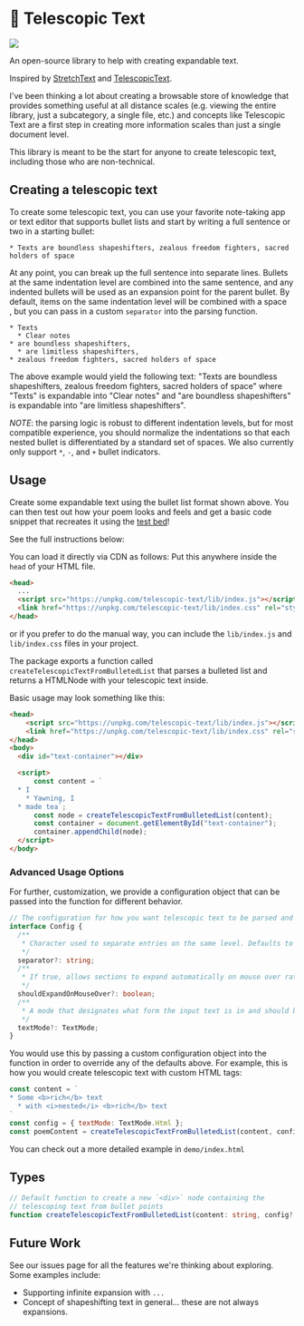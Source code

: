 # 🔭 Telescopic Text

[![](https://img.shields.io/npm/v/telescopic-text?style=flat-square)](https://www.npmjs.com/package/telescopic-text)

An open-source library to help with creating expandable text. 

Inspired by [StretchText](https://en.wikipedia.org/wiki/StretchText) and [TelescopicText](https://www.telescopictext.org/text/KPx0nlXlKTciC).

I've been thinking a lot about creating a browsable store of knowledge that provides something useful at all distance scales
(e.g. viewing the entire library, just a subcategory, a single file, etc.) and concepts like Telescopic Text are a first step
in creating more information scales than just a single document level.

This library is meant to be the start for anyone to create telescopic text, including those who are non-technical. 

## Creating a telescopic text
To create some telescopic text, you can use your favorite note-taking app or text editor that supports bullet lists and start by writing a full sentence or two in a starting bullet:
```
* Texts are boundless shapeshifters, zealous freedom fighters, sacred holders of space
```

At any point, you can break up the full sentence into separate lines. Bullets at the same indentation level are combined into the same sentence, and any indented bullets will be used as an expansion point for the parent bullet. By default, items on the same indentation level will be combined with a space ` `, but you can pass in a custom `separator` into the parsing function.
```
* Texts
  * Clear notes
* are boundless shapeshifters,
  * are limitless shapeshifters,
* zealous freedom fighters, sacred holders of space 
```

The above example would yield the following text: "Texts are boundless shapeshifters, zealous freedom fighters, sacred holders of space" where "Texts" is expandable into "Clear notes" and "are boundless shapeshifters" is expandable into "are limitless shapeshifters".

*NOTE*: the parsing logic is robust to different indentation levels, but for most compatible experience, you should normalize the indentations so that each nested bullet is differentiated by a standard set of spaces. We also currently only support `*`, `-`, and `+` bullet indicators.

## Usage
Create some expandable text using the bullet list format shown above. You can then test out how your poem looks and feels and get a basic code snippet that recreates it using the [test bed](https://poems.verses.xyz/test)!

See the full instructions below:

You can load it directly via CDN as follows:
Put this anywhere inside the `head` of your HTML file.

```html
<head>
  ...
  <script src="https://unpkg.com/telescopic-text/lib/index.js"></script>
  <link href="https://unpkg.com/telescopic-text/lib/index.css" rel="stylesheet">
</head>
```

or if you prefer to do the manual way, you can include the `lib/index.js` and `lib/index.css` files in your project.

The package exports a function called `createTelescopicTextFromBulletedList` that parses a bulleted list and returns a HTMLNode with your telescopic text inside.

Basic usage may look something like this:
```html
<head>
    <script src="https://unpkg.com/telescopic-text/lib/index.js"></script>
    <link href="https://unpkg.com/telescopic-text/lib/index.css" rel="stylesheet">
</head>
<body>
  <div id="text-container"></div>

  <script>
      const content = `
  * I 
    * Yawning, I
  * made tea`;
      const node = createTelescopicTextFromBulletedList(content);
      const container = document.getElementById("text-container");
      container.appendChild(node);
  </script>
</body>
```

### Advanced Usage Options
For further, customization, we provide a configuration object that can be passed into the function for different behavior. 
```typescript
// The configuration for how you want telescopic text to be parsed and rendered
interface Config {
  /**
   * Character used to separate entries on the same level. Defaults to a single space (" ")
   */
  separator?: string;
  /**
   * If true, allows sections to expand automatically on mouse over rather than requiring a click. Defaults to false.
   */
  shouldExpandOnMouseOver?: boolean;
  /**
   * A mode that designates what form the input text is in and should be interpreted as. Defaults to 'text'.
   */
  textMode?: TextMode;
}
```

You would use this by passing a custom configuration object into the function in order to override any of the defaults above. For example, this is how you would create telescopic text with custom HTML tags:
```javascript
const content = `
* Some <b>rich</b> text
  * with <i>nested</i> <b>rich</b> text
`
const config = { textMode: TextMode.Html };
const poemContent = createTelescopicTextFromBulletedList(content, config);
```

You can check out a more detailed example in `demo/index.html`



## Types
```typescript
// Default function to create a new `<div>` node containing the
// telescoping text from bullet points
function createTelescopicTextFromBulletedList(content: string, config?: Config)
```

## Future Work
See our issues page for all the features we're thinking about exploring. Some examples include:
- Supporting infinite expansion with `...`
- Concept of shapeshifting text in general... these are not always expansions.
